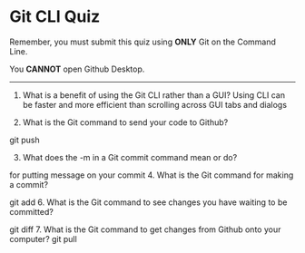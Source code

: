 # Git CLI Quiz

Remember, you must submit this quiz using __ONLY__ Git on the Command Line.

You __CANNOT__ open Github Desktop.

---

1. What is a benefit of using the Git CLI rather than a GUI?
Using CLI can be faster and more efficient than scrolling across GUI tabs and dialogs
<!-- Write your answer here -->


2. What is the Git command to send your code to Github?

<!-- Write your answer here -->
git push <REMOTENAME> <BRANCH>

3. What does the -m in a Git commit command mean or do?

<!-- Write your answer here -->
for putting message on your commit
4. What is the Git command for making a commit?

<!-- Write your answer he
5. What is the Git command to select the files you want to add to a commit?

<!-- Write your answer here -->
git add <FILENAME>
6. What is the Git command to see changes you have waiting to be committed?

<!-- Write your answer here -->
git diff
7. What is the Git command to get changes from Github onto your computer?
git pull <REMOTENAME> <BRANCHNAME>